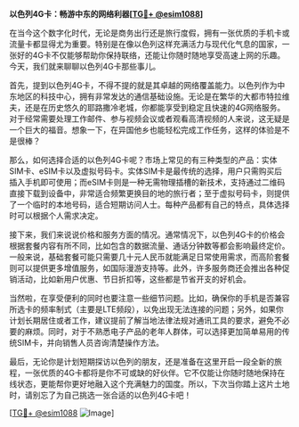 **以色列4G卡：畅游中东的网络利器[[TG💪+ @esim1088](https://t.me/s/esim1088)]**

在当今这个数字化时代，无论是商务出行还是旅行度假，拥有一张优质的手机卡或流量卡都显得尤为重要。特别是在像以色列这样充满活力与现代化气息的国家，一张好的4G卡不仅能够帮助你保持联络，还能让你随时随地享受高速上网的乐趣。今天，我们就来聊聊以色列4G卡那些事儿。

首先，提到以色列4G卡，不得不提的就是其卓越的网络覆盖能力。以色列作为中东地区的科技中心，拥有非常发达的通信基础设施。无论是在繁华的大都市特拉维夫，还是在历史悠久的耶路撒冷老城，你都能享受到稳定且快速的4G网络服务。对于经常需要处理工作邮件、参与视频会议或者观看高清视频的人来说，这无疑是一个巨大的福音。想象一下，在异国他乡也能轻松完成工作任务，这样的体验是不是很棒？

那么，如何选择合适的以色列4G卡呢？市场上常见的有三种类型的产品：实体SIM卡、eSIM卡以及虚拟号码卡。实体SIM卡是最传统的选择，用户只需购买后插入手机即可使用；而eSIM卡则是一种无需物理插槽的新技术，支持通过二维码直接下载到设备中，非常适合频繁更换目的地的旅行者；至于虚拟号码卡，则提供了一个临时的本地号码，适合短期访问人士。每种产品都有自己的特点，具体选择时可以根据个人需求决定。

接下来，我们来说说价格和服务方面的情况。通常情况下，以色列4G卡的价格会根据套餐内容有所不同，比如包含的数据流量、通话分钟数等都会影响最终定价。一般来说，基础套餐可能只需要几十元人民币就能满足日常使用需求，而高阶套餐则可以提供更多增值服务，如国际漫游支持等。此外，许多服务商还会推出各种促销活动，比如新用户优惠、节日折扣等，这些都是节省开支的好机会。

当然啦，在享受便利的同时也要注意一些细节问题。比如，确保你的手机是否兼容所选卡的频率制式（主要是LTE频段），以免出现无法连接的问题；另外，如果你计划长期居住或者工作，建议提前了解当地法律法规对通讯工具的要求，避免不必要的麻烦。同时，对于不熟悉电子产品的老年人群体，可以选择更加简单易用的传统SIM卡，并向销售人员咨询清楚操作方法。

最后，无论你是计划短期探访以色列的朋友，还是准备在这里开启一段全新的旅程，一张优质的4G卡都将是你不可或缺的好伙伴。它不仅能让你随时随地保持在线状态，更能帮你更好地融入这个充满魅力的国度。所以，下次当你踏上这片土地时，请别忘了为自己挑选一张合适的以色列4G卡吧！

[[TG💪+ @esim1088](https://t.me/s/esim1088) ![Image](https://i.postimg.cc/4NQfJmqS/Snipaste-2025-05-13-00-14-12.png)]